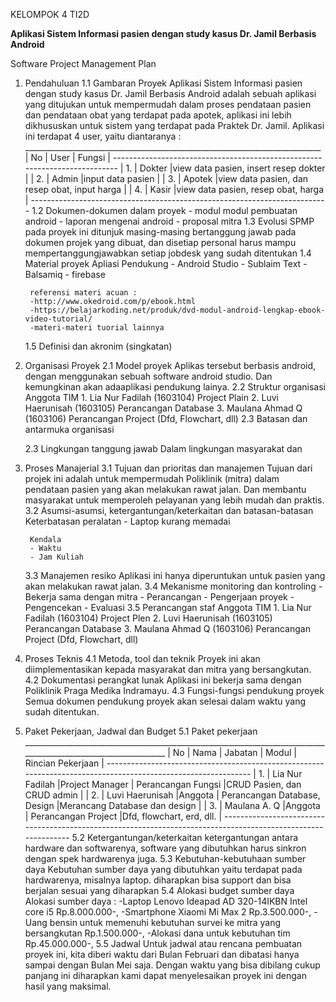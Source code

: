 KELOMPOK 4
TI2D

**Aplikasi Sistem Informasi pasien dengan study kasus Dr. Jamil Berbasis Android**

Software Project Management Plan
1. Pendahuluan
	1.1 Gambaran Proyek
		Aplikasi Sistem Informasi pasien dengan study kasus Dr. Jamil Berbasis Android adalah sebuah aplikasi
	    yang ditujukan untuk mempermudah dalam proses pendataan pasien dan pendataan obat yang terdapat pada apotek, 
		aplikasi ini lebih dikhususkan untuk sistem yang terdapat pada Praktek Dr. Jamil.
		Aplikasi ini terdapat 4 user, yaitu diantaranya :
		__________________________________________________________________________
		| No |      User     |    						Fungsi 	 	        	  |
		---------------------------------------------------------------------------
		| 1. | Dokter		 |view data pasien, insert resep dokter				  |
		| 2. | Admin		 |input data pasien 								  |
		| 3. | Apotek 	     |view data pasien, dan resep obat, input harga       |
		| 4. | Kasir 	     |view data pasien, resep obat, harga                 |
		--------------------------------------------------------------------------
	1.2 Dokumen-dokumen dalam proyek
		- modul modul pembuatan android
		- laporan mengenai android
		- proposal mitra
	1.3 Evolusi SPMP
			pada proyek ini ditunjuk masing-masing bertanggung jawab pada dokumen projek yang dibuat, dan disetiap personal harus mampu mempertanggungjawabkan setiap jobdesk yang sudah ditentukan
	1.4 Material proyek
		 Apliasi Pendukung
		- Android Studio
		- Sublaim Text
		- Balsamiq
		- firebase
		
		referensi materi acuan :
		-http://www.okedroid.com/p/ebook.html
		-https://belajarkoding.net/produk/dvd-modul-android-lengkap-ebook-video-tutorial/
		-materi-materi tuorial lainnya
	1.5 Definisi dan akronim (singkatan)
	
2. Organisasi Proyek
	2.1 Model proyek
		Aplikas tersebut berbasis android, dengan menggunakan sebuah software android studio. Dan kemungkinan akan adaaplikasi pendukung lainya. 
	2.2 Struktur organisasi
		Anggota TIM
		1. Lia Nur Fadilah	(1603104) Project Plain
		2. Luvi Haerunisah	(1603105) Perancangan Database
		3. Maulana Ahmad Q	(1603106) Perancangan Project (Dfd, Flowchart, dll)
	2.3 Batasan dan antarmuka organisasi
		
	2.3 Lingkungan tanggung jawab
		Dalam lingkungan masyarakat dan 
3. Proses Manajerial
	3.1 Tujuan dan prioritas dan manajemen
			Tujuan dari projek ini adalah untuk mempermudah Poliklinik (mitra) dalam pendataan pasien yang akan melakukan rawat jalan.
		Dan membantu masyarakat untuk memperoleh pelayanan yang lebih mudah dan praktis.
	3.2 Asumsi-asumsi, ketergantungan/keterkaitan dan batasan-batasan
		Keterbatasan peralatan
		- Laptop kurang memadai

		Kendala
		- Waktu
		- Jam Kuliah

	3.3 Manajemen resiko
		Aplikasi ini hanya diperuntukan untuk pasien yang akan melakukan rawat jalan.
	3.4 Mekanisme monitoring dan kontroling
		- Bekerja sama dengan mitra
		- Perancangan 
		- Pengerjaan proyek
		- Pengencekan 
		- Evaluasi
	3.5 Perancangan staf
		Anggota TIM
		1. Lia Nur Fadilah	(1603104) Project Plen
		2. Luvi Haerunisah	(1603105) Perancangan Database
		3. Maulana Ahmad Q	(1603106) Perancangan Project (Dfd, Flowchart, dll)
4. Proses Teknis
	4.1 Metoda, tool dan teknik
		Proyek ini akan diimplementasikan kepada masyarakat dan mitra yang bersangkutan.
	4.2 Dokumentasi perangkat lunak
		Aplikasi ini bekerja sama dengan Poliklinik Praga Medika Indramayu.
	4.3 Fungsi-fungsi pendukung proyek
		Semua dokumen pendukung proyek akan selesai dalam waktu yang sudah ditentukan.
5. Paket Pekerjaan, Jadwal dan Budget
	5.1 Paket pekerjaan
		______________________________________________________________________________________________________________
		| No |      Nama       |    Jabatan     |     		 Modul          		|  Rincian Pekerjaan        	 |
		--------------------------------------------------------------------------------------------------------------
		| 1. | Lia Nur Fadilah |Project Manager | Perancangan Fungsi		     	|CRUD Pasien, dan CRUD admin 	 |
		| 2. | Luvi Haerunisah |Anggota			| Perancangan Database, Design		|Merancang Database dan design   |
		| 3. | Maulana A. Q	   |Anggota			| Perancangan Project				|Dfd, flowchart, erd, dll.       |
		--------------------------------------------------------------------------------------------------------------
	5.2 Ketergantungan/keterkaitan
			ketergantungan antara hardware dan softwarenya, software yang dibutuhkan harus sinkron dengan spek hardwarenya juga. 
	5.3 Kebutuhan-kebutuhaan sumber daya
			Kebutuhan sumber daya yang dibutuhkan yaitu terdapat pada hardwarenya, misalnya laptop. diharapkan bisa support dan bisa berjalan sesuai yang diharapkan
	5.4 Alokasi budget sumber daya
		Alokasi sumber daya :
		-Laptop Lenovo Ideapad AD 320-14IKBN Intel core i5 Rp.8.000.000-,
		-Smartphone Xiaomi Mi Max 2 Rp.3.500.000-,
		-Uang bensin untuk memenuhi kebutuhan survei ke mitra yang bersangkutan Rp.1.500.000-,
		-Alokasi dana untuk kebutuhan tim Rp.45.000.000-,
	5.5 Jadwal
		Untuk jadwal atau rencana pembuatan proyek ini, kita diberi waktu dari Bulan Februari dan dibatasi hanya sampai dengan Bulan Mei saja.
		Dengan waktu yang bisa dibilang cukup panjang ini diharapkan kami dapat menyelesaikan proyek ini dengan hasil yang maksimal.

